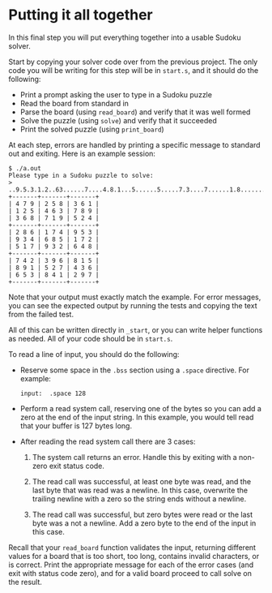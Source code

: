 Putting it all together
=======================

In this final step you will put everything together into a usable
Sudoku solver.

Start by copying your solver code over from the previous project.
The only code you will be writing for this step will be in
`start.s`, and it should do the following:

*   Print a prompt asking the user to type in a Sudoku puzzle
*   Read the board from standard in
*   Parse the board (using `read_board`) and verify that it was well
    formed
*   Solve the puzzle (using `solve`) and verify that it succeeded
*   Print the solved puzzle (using `print_board`)

At each step, errors are handled by printing a specific message to
standard out and exiting. Here is an example session:

```
$ ./a.out
Please type in a Sudoku puzzle to solve:
> ..9.5.3.1.2..63......7....4.8.1...5......5.....7.3....7......1.8.........53...29.
+-------+-------+-------+
| 4 7 9 | 2 5 8 | 3 6 1 |
| 1 2 5 | 4 6 3 | 7 8 9 |
| 3 6 8 | 7 1 9 | 5 2 4 |
+-------+-------+-------+
| 2 8 6 | 1 7 4 | 9 5 3 |
| 9 3 4 | 6 8 5 | 1 7 2 |
| 5 1 7 | 9 3 2 | 6 4 8 |
+-------+-------+-------+
| 7 4 2 | 3 9 6 | 8 1 5 |
| 8 9 1 | 5 2 7 | 4 3 6 |
| 6 5 3 | 8 4 1 | 2 9 7 |
+-------+-------+-------+
```

Note that your output must exactly match the example. For error
messages, you can see the expected output by running the tests and
copying the text from the failed test.

All of this can be written directly in `_start`, or you can write
helper functions as needed. All of your code should be in `start.s`.

To read a line of input, you should do the following:

*   Reserve some space in the `.bss` section using a `.space`
    directive. For example:

        input:  .space 128

*   Perform a read system call, reserving one of the bytes so you
    can add a zero at the end of the input string. In this example,
    you would tell read that your buffer is 127 bytes long.

*   After reading the read system call there are 3 cases:

    1.  The system call returns an error. Handle this by exiting
        with a non-zero exit status code.

    2.  The read call was successful, at least one byte was read,
        and the last byte that was read was a newline. In this case,
        overwrite the trailing newline with a zero so the string
        ends without a newline.

    3.  The read call was successful, but zero bytes were read or
        the last byte was a not a newline. Add a zero byte to the
        end of the input in this case.

Recall that your `read_board` function validates the input,
returning different values for a board that is too short, too long,
contains invalid characters, or is correct. Print the appropriate
message for each of the error cases (and exit with status code
zero), and for a valid board proceed to call solve on the result.